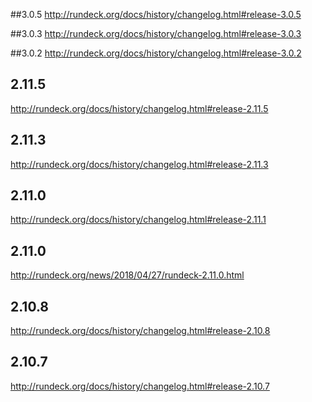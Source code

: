 ##3.0.5
http://rundeck.org/docs/history/changelog.html#release-3.0.5

##3.0.3
http://rundeck.org/docs/history/changelog.html#release-3.0.3

##3.0.2 
http://rundeck.org/docs/history/changelog.html#release-3.0.2

## 2.11.5
http://rundeck.org/docs/history/changelog.html#release-2.11.5

## 2.11.3
http://rundeck.org/docs/history/changelog.html#release-2.11.3

## 2.11.0 
http://rundeck.org/docs/history/changelog.html#release-2.11.1

## 2.11.0 
http://rundeck.org/news/2018/04/27/rundeck-2.11.0.html

## 2.10.8 
http://rundeck.org/docs/history/changelog.html#release-2.10.8

## 2.10.7 
http://rundeck.org/docs/history/changelog.html#release-2.10.7
